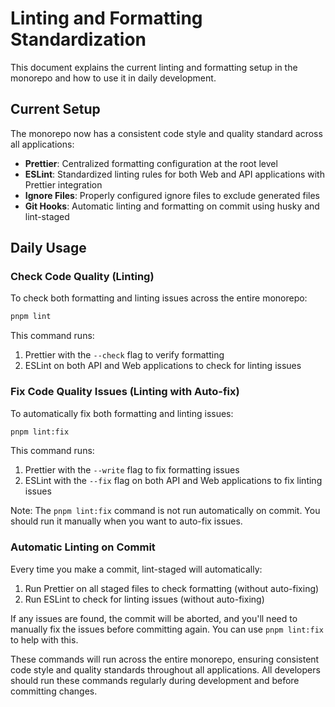 # Linting and Formatting Standardization

This document explains the current linting and formatting setup in the monorepo and how to use it in daily development.

## Current Setup

The monorepo now has a consistent code style and quality standard across all applications:

- **Prettier**: Centralized formatting configuration at the root level
- **ESLint**: Standardized linting rules for both Web and API applications with Prettier integration
- **Ignore Files**: Properly configured ignore files to exclude generated files
- **Git Hooks**: Automatic linting and formatting on commit using husky and lint-staged

## Daily Usage

### Check Code Quality (Linting)

To check both formatting and linting issues across the entire monorepo:

```bash
pnpm lint
```

This command runs:

1. Prettier with the `--check` flag to verify formatting
2. ESLint on both API and Web applications to check for linting issues

### Fix Code Quality Issues (Linting with Auto-fix)

To automatically fix both formatting and linting issues:

```bash
pnpm lint:fix
```

This command runs:

1. Prettier with the `--write` flag to fix formatting issues
2. ESLint with the `--fix` flag on both API and Web applications to fix linting issues

Note: The `pnpm lint:fix` command is not run automatically on commit. You should run it manually when you want to auto-fix issues.

### Automatic Linting on Commit

Every time you make a commit, lint-staged will automatically:

1. Run Prettier on all staged files to check formatting (without auto-fixing)
2. Run ESLint to check for linting issues (without auto-fixing)

If any issues are found, the commit will be aborted, and you'll need to manually fix the issues before committing again. You can use `pnpm lint:fix` to help with this.

These commands will run across the entire monorepo, ensuring consistent code style and quality standards throughout all applications. All developers should run these commands regularly during development and before committing changes.

